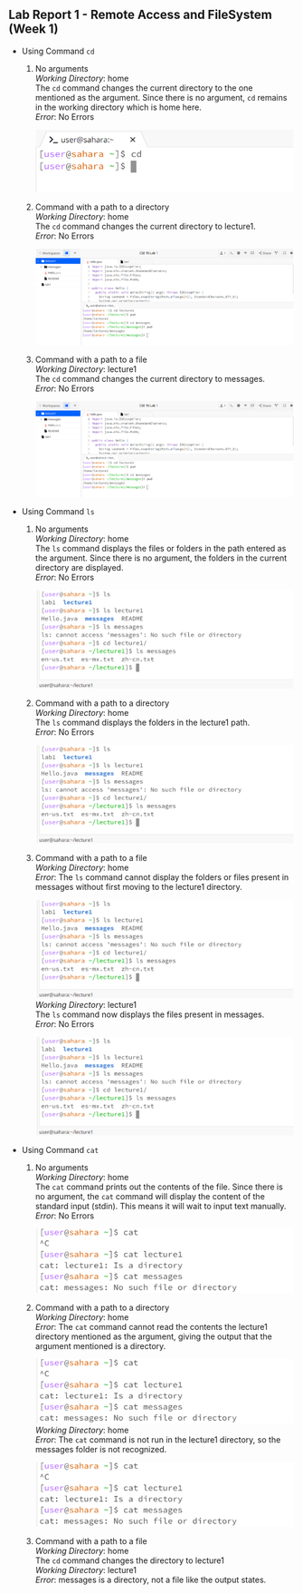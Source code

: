 __Lab Report 1 - Remote Access and FileSystem (Week 1)__
-------------

- Using Command `cd`
  1) No arguments
  <br> _Working Directory_: home <br>
     The `cd` command changes the current directory to the one mentioned as the argument. Since there is no argument, `cd` remains in the working directory which is home here.
      <br> _Error_: No Errors <br>
     
      ![Image](img11.png)
  2) Command with a path to a directory
      <br> _Working Directory_: home <br>
       The `cd` command changes the current directory to lecture1.
     <br> _Error_: No Errors <br>

     ![Image](img1.png)
   3) Command with a path to a file
      <br> _Working Directory_: lecture1 <br>
       The `cd` command changes the current directory to messages.
     <br> _Error_: No Errors <br>

      ![Image](img1.png)

- Using Command `ls`
  1) No arguments
    <br> _Working Directory_: home <br>
    The `ls` command displays the files or folders in the path entered as the argument. Since there is no argument, the folders in the current directory are displayed.
     <br> _Error_: No Errors <br>

       ![Image](img7.png)
  2) Command with a path to a directory
      <br> _Working Directory_: home <br>
      The `ls` command displays the folders in the lecture1 path.
     <br> _Error_: No Errors <br>

       ![Image](img7.png)
   3) Command with a path to a file
      <br> _Working Directory_: home <br>
     _Error_: The `ls` command cannot display the folders or files present in messages without first moving to the lecture1 directory.

      ![Image](img7.png)
     <br> _Working Directory_: lecture1 <br>
     The `ls` command now displays the files present in messages.
     <br> _Error_: No Errors <br>

      ![Image](img7.png)

- Using Command `cat`
  1) No arguments
     <br> _Working Directory_: home <br>
     The `cat` command prints out the contents of the file. Since there is no argument, the `cat` command will display the content of the standard input (stdin). This means it will wait to input text manually.
     <br> _Error_: No Errors <br>

     ![Image](img8.png)
  2) Command with a path to a directory
      <br> _Working Directory_: home <br>
      _Error_: The `cat` command cannot read the contents the lecture1 directory mentioned as the argument, giving the output that the argument mentioned is a directory.

     ![Image](img8.png)
     <br> _Working Directory_: home <br>
      _Error_: The `cat` command is not run in the lecture1 directory, so the messages folder is not recognized.

     ![Image](img8.png)
  3) Command with a path to a file
    <br> _Working Directory_: home <br>
    The `cd` command changes the directory to lecture1
    <br> _Working Directory_: lecture1 <br>
    _Error_: messages is a directory, not a file like the output states.


     

     
  
  

     


